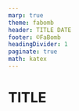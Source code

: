 ```yaml
---
marp: true
theme: fabomb
header: TITLE DATE
footer: ©FaBomb
headingDivider: 1
paginate: true
math: katex
---
```


# TITLE
